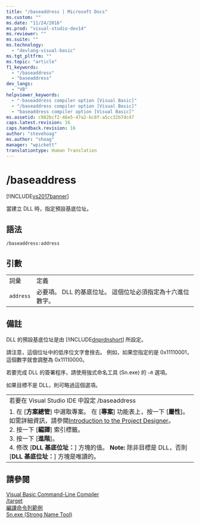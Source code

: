 ```yaml
---
title: "/baseaddress | Microsoft Docs"
ms.custom: ""
ms.date: "11/24/2016"
ms.prod: "visual-studio-dev14"
ms.reviewer: ""
ms.suite: ""
ms.technology: 
  - "devlang-visual-basic"
ms.tgt_pltfrm: ""
ms.topic: "article"
f1_keywords: 
  - "/baseaddress"
  - "baseaddress"
dev_langs: 
  - "VB"
helpviewer_keywords: 
  - "-baseaddress compiler option [Visual Basic]"
  - "/baseaddress compiler option [Visual Basic]"
  - "baseaddress compiler option [Visual Basic]"
ms.assetid: c982bcf2-46e5-47a2-bc8f-a5cc32b7dc47
caps.latest.revision: 16
caps.handback.revision: 16
author: "stevehoag"
ms.author: "shoag"
manager: "wpickett"
translationtype: Human Translation
---
```

# /baseaddress
[!INCLUDE[vs2017banner](../../../csharp/includes/vs2017banner.md)]

當建立 DLL 時，指定預設基底位址。  
  
## 語法  
  
```  
/baseaddress:address  
```  
  
## 引數  
  
|||  
|-|-|  
|詞彙|定義|  
|`address`|必要項。  DLL 的基底位址。  這個位址必須指定為十六進位數字。|  
  
## 備註  
 DLL 的預設基底位址是由 [!INCLUDE[dnprdnshort](../../../csharp/getting-started/includes/dnprdnshort_md.md)] 所設定。  
  
 請注意，這個位址中的低序位文字會捨去。  例如，如果您指定的是 0x11110001，這個數字就會調整為 0x11110000。  
  
 若要完成 DLL 的簽署程序，請使用強式命名工具 \(Sn.exe\) 的 `–R` 選項。  
  
 如果目標不是 DLL，則可略過這個選項。  
  
||  
|-|  
|若要在 Visual Studio IDE 中設定 \/baseaddress|  
|1.  在 \[**方案總管**\] 中選取專案。  在 \[**專案**\] 功能表上，按一下 \[**屬性**\]。  如需詳細資訊，請參閱[Introduction to the Project Designer](http://msdn.microsoft.com/zh-tw/898dd854-c98d-430c-ba1b-a913ce3c73d7)。<br />2.  按一下 \[**編譯**\] 索引標籤。<br />3.  按一下 \[**進階**\]。<br />4.  修改 \[**DLL 基底位址：**\] 方塊的值。 **Note:**      除非目標是 DLL，否則 \[**DLL 基底位址：**\] 方塊是唯讀的。|  
  
## 請參閱  
 [Visual Basic Command\-Line Compiler](../../../visual-basic/reference/command-line-compiler/index.md)   
 [\/target](../../../visual-basic/reference/command-line-compiler/target.md)   
 [編譯命令列範例](../../../visual-basic/reference/command-line-compiler/sample-compilation-command-lines.md)   
 [Sn.exe \(Strong Name Tool\)](../Topic/Sn.exe%20\(Strong%20Name%20Tool\).md)